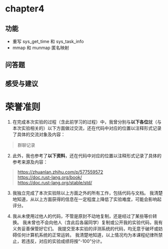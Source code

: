 # chapter4

## 功能
* 重写 sys_get_time 和 sys_task_info
* mmap 和 munmap 匿名映射

## 问答题


## 感受与建议
# 荣誉准则

1. 在完成本次实验的过程（含此前学习的过程）中，我曾分别与**以下各位**就（与本次实验相关的）以下方面做过交流，还在代码中对应的位置以注释形式记录了具体的交流对象及内容：
> 群聊记录
2. 此外，我也参考了**以下资料**，还在代码中对应的位置以注释形式记录了具体的参考来源及内容：
> https://zhuanlan.zhihu.com/p/577559572 \
> https://doc.rust-lang.org/book/  \
> https://doc.rust-lang.org/stable/std/
3. 我独立完成了本次实验除以上方面之外的所有工作，包括代码与文档。 我清楚地知道，从以上方面获得的信息在一定程度上降低了实验难度，可能会影响起评分。

4. 我从未使用过他人的代码，不管是原封不动地复制，还是经过了某些等价转换。 我未曾也不会向他人（含此后各届同学）复制或公开我的实验代码，我有义务妥善保管好它们。 我提交至本实验的评测系统的代码，均无意于破坏或妨碍任何计算机系统的正常运转。 我清楚地知道，以上情况均为本课程纪律所禁止，若违反，对应的实验成绩将按“-100”分计。